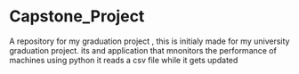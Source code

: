 # Capstone_Project
A repository for my graduation project , this is initialy made for my university graduation project.
its and application that mnonitors the performance of machines using python 
it reads a csv file while it gets updated 
